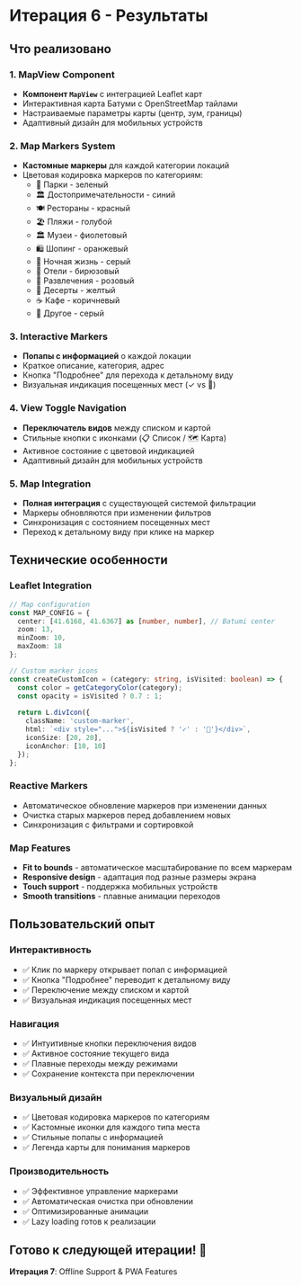 # Итерация 6 - Результаты

## Что реализовано

### 1. MapView Component
- **Компонент `MapView`** с интеграцией Leaflet карт
- Интерактивная карта Батуми с OpenStreetMap тайлами
- Настраиваемые параметры карты (центр, зум, границы)
- Адаптивный дизайн для мобильных устройств

### 2. Map Markers System
- **Кастомные маркеры** для каждой категории локаций
- Цветовая кодировка маркеров по категориям:
  - 🌳 Парки - зеленый
  - 🏛️ Достопримечательности - синий
  - 🍽️ Рестораны - красный
  - 🏖️ Пляжи - голубой
  - 🏛️ Музеи - фиолетовый
  - 🛍️ Шопинг - оранжевый
  - 🌃 Ночная жизнь - серый
  - 🏨 Отели - бирюзовый
  - 🎪 Развлечения - розовый
  - 🍰 Десерты - желтый
  - ☕ Кафе - коричневый
  - 📍 Другое - серый

### 3. Interactive Markers
- **Попапы с информацией** о каждой локации
- Краткое описание, категория, адрес
- Кнопка "Подробнее" для перехода к детальному виду
- Визуальная индикация посещенных мест (✓ vs 📍)

### 4. View Toggle Navigation
- **Переключатель видов** между списком и картой
- Стильные кнопки с иконками (📋 Список / 🗺️ Карта)
- Активное состояние с цветовой индикацией
- Адаптивный дизайн для мобильных устройств

### 5. Map Integration
- **Полная интеграция** с существующей системой фильтрации
- Маркеры обновляются при изменении фильтров
- Синхронизация с состоянием посещенных мест
- Переход к детальному виду при клике на маркер

## Технические особенности

### Leaflet Integration
```typescript
// Map configuration
const MAP_CONFIG = {
  center: [41.6168, 41.6367] as [number, number], // Batumi center
  zoom: 13,
  minZoom: 10,
  maxZoom: 18
};

// Custom marker icons
const createCustomIcon = (category: string, isVisited: boolean) => {
  const color = getCategoryColor(category);
  const opacity = isVisited ? 0.7 : 1;
  
  return L.divIcon({
    className: 'custom-marker',
    html: `<div style="...">${isVisited ? '✓' : '📍'}</div>`,
    iconSize: [20, 20],
    iconAnchor: [10, 10]
  });
};
```

### Reactive Markers
- Автоматическое обновление маркеров при изменении данных
- Очистка старых маркеров перед добавлением новых
- Синхронизация с фильтрами и сортировкой

### Map Features
- **Fit to bounds** - автоматическое масштабирование по всем маркерам
- **Responsive design** - адаптация под разные размеры экрана
- **Touch support** - поддержка мобильных устройств
- **Smooth transitions** - плавные анимации переходов

## Пользовательский опыт

### Интерактивность
- ✅ Клик по маркеру открывает попап с информацией
- ✅ Кнопка "Подробнее" переводит к детальному виду
- ✅ Переключение между списком и картой
- ✅ Визуальная индикация посещенных мест

### Навигация
- ✅ Интуитивные кнопки переключения видов
- ✅ Активное состояние текущего вида
- ✅ Плавные переходы между режимами
- ✅ Сохранение контекста при переключении

### Визуальный дизайн
- ✅ Цветовая кодировка маркеров по категориям
- ✅ Кастомные иконки для каждого типа места
- ✅ Стильные попапы с информацией
- ✅ Легенда карты для понимания маркеров

### Производительность
- ✅ Эффективное управление маркерами
- ✅ Автоматическая очистка при обновлении
- ✅ Оптимизированные анимации
- ✅ Lazy loading готов к реализации

## Готово к следующей итерации! 🚀

**Итерация 7**: Offline Support & PWA Features
